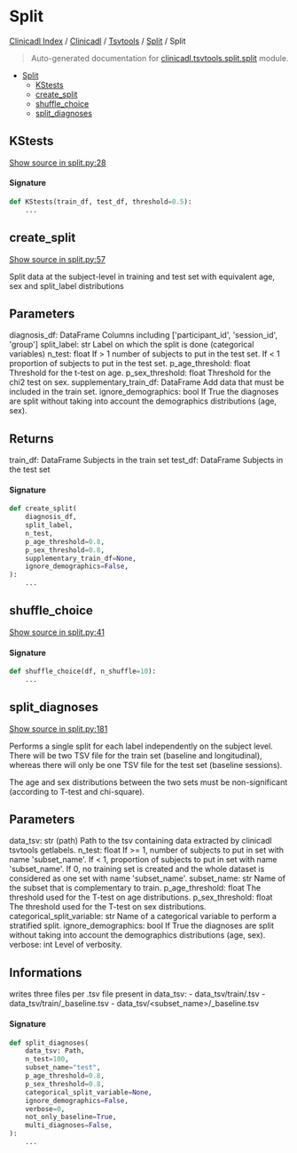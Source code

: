 # Split

[Clinicadl Index](../../../README.md#clinicadl-index) /
[Clinicadl](../../index.md#clinicadl) /
[Tsvtools](../index.md#tsvtools) /
[Split](./index.md#split) /
Split

> Auto-generated documentation for [clinicadl.tsvtools.split.split](../../../../clinicadl/tsvtools/split/split.py) module.

- [Split](#split)
  - [KStests](#kstests)
  - [create_split](#create_split)
  - [shuffle_choice](#shuffle_choice)
  - [split_diagnoses](#split_diagnoses)

## KStests

[Show source in split.py:28](../../../../clinicadl/tsvtools/split/split.py#L28)

#### Signature

```python
def KStests(train_df, test_df, threshold=0.5):
    ...
```



## create_split

[Show source in split.py:57](../../../../clinicadl/tsvtools/split/split.py#L57)

Split data at the subject-level in training and test set with equivalent age, sex and split_label distributions

Parameters
----------
diagnosis_df: DataFrame
    Columns including ['participant_id', 'session_id', 'group']
split_label: str
    Label on which the split is done (categorical variables)
n_test: float
    If > 1 number of subjects to put in the test set.
    If < 1 proportion of subjects to put in the test set.
p_age_threshold: float
    Threshold for the t-test on age.
p_sex_threshold: float
    Threshold for the chi2 test on sex.
supplementary_train_df: DataFrame
    Add data that must be included in the train set.
ignore_demographics: bool
    If True the diagnoses are split without taking into account the demographics
    distributions (age, sex).

Returns
-------
train_df: DataFrame
    Subjects in the train set
test_df: DataFrame
    Subjects in the test set

#### Signature

```python
def create_split(
    diagnosis_df,
    split_label,
    n_test,
    p_age_threshold=0.8,
    p_sex_threshold=0.8,
    supplementary_train_df=None,
    ignore_demographics=False,
):
    ...
```



## shuffle_choice

[Show source in split.py:41](../../../../clinicadl/tsvtools/split/split.py#L41)

#### Signature

```python
def shuffle_choice(df, n_shuffle=10):
    ...
```



## split_diagnoses

[Show source in split.py:181](../../../../clinicadl/tsvtools/split/split.py#L181)

Performs a single split for each label independently on the subject level.
There will be two TSV file for the train set (baseline and longitudinal),
whereas there will only be one TSV file for the test set (baseline sessions).

The age and sex distributions between the two sets must be non-significant (according to T-test and chi-square).

Parameters
----------
data_tsv: str (path)
    Path to the tsv containing data extracted by clinicadl tsvtools getlabels.
n_test: float
    If >= 1, number of subjects to put in set with name 'subset_name'.
    If < 1, proportion of subjects to put in set with name 'subset_name'.
    If 0, no training set is created and the whole dataset is considered as one set with name 'subset_name'.
subset_name: str
    Name of the subset that is complementary to train.
p_age_threshold: float
    The threshold used for the T-test on age distributions.
p_sex_threshold: float
    The threshold used for the T-test on sex distributions.
categorical_split_variable: str
    Name of a categorical variable to perform a stratified split.
ignore_demographics: bool
    If True the diagnoses are split without taking into account the demographics
    distributions (age, sex).
verbose: int
    Level of verbosity.

Informations
------------
writes three files per <label>.tsv file present in data_tsv:
    - data_tsv/train/<label>.tsv
    - data_tsv/train/<label>_baseline.tsv
    - data_tsv/<subset_name>/<label>_baseline.tsv

#### Signature

```python
def split_diagnoses(
    data_tsv: Path,
    n_test=100,
    subset_name="test",
    p_age_threshold=0.8,
    p_sex_threshold=0.8,
    categorical_split_variable=None,
    ignore_demographics=False,
    verbose=0,
    not_only_baseline=True,
    multi_diagnoses=False,
):
    ...
```